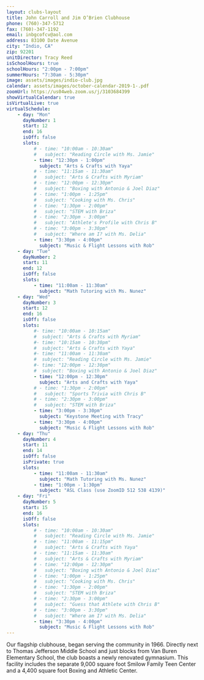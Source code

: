 ```yaml
---
layout: clubs-layout
title: John Carroll and Jim O’Brien Clubhouse
phone: (760)-347-5712
fax: (760)-347-1192
email: inbgcofcv@aol.com
address: 83100 Date Avenue
city: "Indio, CA"
zip: 92201
unitDirector: Tracy Reed
isSchoolHours: true
schoolHours: "2:00pm - 7:00pm"
summerHours: "7:30am - 5:30pm"
image: assets/images/indio-club.jpg
calendar: assets/images/october-calendar-2019-1-.pdf
zoomUrl: https://us04web.zoom.us/j/3103684399
showVirtualCalendar: true
isVirtualLive: true
virtualSchedule:
    - day: "Mon"
      dayNumber: 1
      start: 12
      end: 16
      isOff: false
      slots:
          # - time: "10:00am - 10:30am"
          #   subject: "Reading Circle with Ms. Jamie"
          - time: "12:30pm - 1:00pm"
            subject: "Arts & Crafts with Yaya"
          # - time: "11:15am - 11:30am"
          #   subject: "Arts & Crafts with Myriam"
          # - time: "12:00pm - 12:30pm"
          #   subject: "Boxing with Antonio & Joel Diaz"
          # - time: "1:00pm - 1:25pm"
          #   subject: "Cooking with Ms. Chris"
          # - time: "1:30pm - 2:00pm"
          #   subject: "STEM with Briza"
          # - time: "2:30pm - 3:00pm"
          #   subject: "Athlete's Profile with Chris B"
          # - time: "3:00pm - 3:30pm"
          #   subject: "Where am I? with Ms. Delia"
          - time: "3:30pm - 4:00pm"
            subject: "Music & Flight Lessons with Rob"
    - day: "Tue"
      dayNumber: 2
      start: 11
      end: 12
      isOff: false
      slots:
          - time: "11:00am - 11:30am"
            subject: "Math Tutoring with Ms. Nunez"
    - day: "Wed"
      dayNumber: 3
      start: 12
      end: 16
      isOff: false
      slots:
          #- time: "10:00am - 10:15am"
          #  subject: "Arts & Crafts with Myriam"
          #- time: "10:15am - 10:30pm"
          #  subject: "Arts & Crafts with Yaya"
          #- time: "11:00am - 11:30am"
          #  subject: "Reading Circle with Ms. Jamie"
          #- time: "12:00pm - 12:30pm"
          #  subject: "Boxing with Antonio & Joel Diaz"
          - time: "12:00pm - 12:30pm"
            subject: "Arts and Crafts with Yaya"
          # - time: "1:30pm - 2:00pm"
          #   subject: "Sports Trivia with Chris B"
          # - time: "2:30pm - 3:00pm"
          #   subject: "STEM with Briza"
          - time: "3:00pm - 3:30pm"
            subject: "Keystone Meeting with Tracy"
          - time: "3:30pm - 4:00pm"
            subject: "Music & Flight Lessons with Rob"
    - day: "Thu"
      dayNumber: 4
      start: 11
      end: 14
      isOff: false
      isPrivate: true
      slots:
          - time: "11:00am - 11:30am"
            subject: "Math Tutoring with Ms. Nunez"
          - time: "1:00pm - 1:30pm"
            subject: "ASL Class (use ZoomID 512 538 4139)"
    - day: "Fri"
      dayNumber: 5
      start: 15
      end: 16
      isOff: false
      slots:
          # - time: "10:00am - 10:30am"
          #   subject: "Reading Circle with Ms. Jamie"
          # - time: "11:00am - 11:15pm"
          #   subject: "Arts & Crafts with Yaya"
          # - time: "11:15am - 11:30am"
          #   subject: "Arts & Crafts with Myriam"
          # - time: "12:00pm - 12:30pm"
          #   subject: "Boxing with Antonio & Joel Diaz"
          # - time: "1:00pm - 1:25pm"
          #   subject: "Cooking with Ms. Chris"
          # - time: "1:30pm - 2:00pm"
          #   subject: "STEM with Briza"
          # - time: "2:30pm - 3:00pm"
          #   subject: "Guess that Athlete with Chris B"
          # - time: "3:00pm - 3:30pm"
          #   subject: "Where am I? with Ms. Delia"
          - time: "3:30pm - 4:00pm"
            subject: "Music & Flight Lessons with Rob"
---
```


Our flagship clubhouse, began serving the community in 1966. Directly next to Thomas Jefferson Middle School and just blocks from Van Buren Elementary School, the club boasts a newly renovated gymnasium. This facility includes the separate 9,000 square foot Smilow Family Teen Center and a 4,400 square foot Boxing and Athletic Center.
